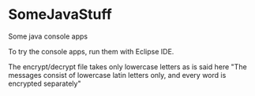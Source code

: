 # SomeJavaStuff
Some java console apps

To try the console apps, run them with Eclipse IDE.

The encrypt/decrypt file takes only lowercase letters as is said here "The messages consist of lowercase 
latin letters only, and every word is encrypted separately"
